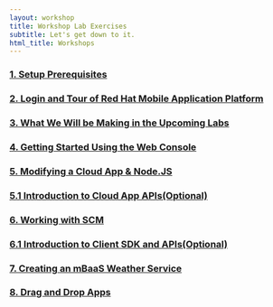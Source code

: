 ```yaml
---
layout: workshop
title: Workshop Lab Exercises
subtitle: Let's get down to it.
html_title: Workshops
---
```


### [1. Setup Prerequisites](workshop-prerequisites.html)

### [2. Login and Tour of Red Hat Mobile Application Platform](workshop-introduction.html)

### [3. What We Will be Making in the Upcoming Labs](weather-app-introduction.html)

### [4. Getting Started Using the Web Console](a-tour-of-the-webconsole.html)

### [5. Modifying a Cloud App & Node.JS](a-tour-of-the-webconsole-cloud-app.html)

### [5.1 Introduction to Cloud App APIs(Optional)](lab-a-tour-of-the-cloud-api.html)

### [6. Working with SCM](lab-working-with-scm.html)

### [6.1 Introduction to Client SDK and APIs(Optional)](lab-a-tour-of-the-client-api-dotnet.html)

### [7. Creating an mBaaS Weather Service](nodejs_weather_module.html)

### [8. Drag and Drop Apps](drag-and-drop-apps.html)


<!--  FUTURE LABS THAT ARE ADMIN/OPS FOCUSED

### [App & Cloud statistics](apps-and-cloud-statistics.html)

### [Administration & Management](administration-and-management.html)

-->
